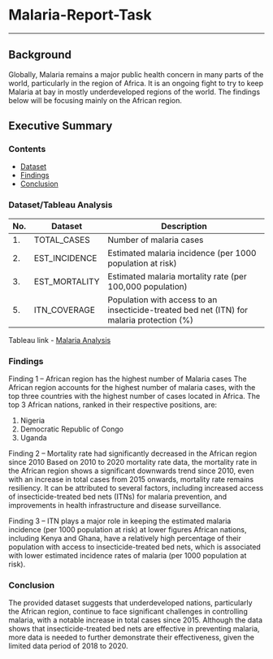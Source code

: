# Malaria-Report-Task

---

## Background

Globally, Malaria remains a major public health concern in many parts of the world, particularly in the region of Africa. It is an ongoing fight to try to keep Malaria at bay in mostly underdeveloped regions of the world. The findings below will be focusing mainly on the African region. 

## Executive Summary

### Contents

- [Dataset](#Dataset)
- [Findings](#Findings)
- [Conclusion](#Conclusion)

### Dataset/Tableau Analysis

|No.|Dataset|Description|
|---|---|---|
|1.|TOTAL_CASES|Number of malaria cases|
|2.|EST_INCIDENCE|Estimated malaria incidence (per 1000 population at risk)|
|3.|EST_MORTALITY|Estimated malaria mortality rate (per 100,000 population)|
|5.|ITN_COVERAGE|Population with access to an insecticide-treated bed net (ITN) for malaria protection (%)|

Tableau link - [Malaria Analysis](https://public.tableau.com/views/Malaria_16833652702750/TotalCasesMap?:language=en-US&:display_count=n&:origin=viz_share_link)

### Findings
Finding 1 – African region has the highest number of Malaria cases
The African region accounts for the highest number of malaria cases, with the top three countries with the highest number of cases located in Africa.
The top 3 African nations, ranked in their respective positions, are:
1.	Nigeria
2.	Democratic Republic of Congo
3.	Uganda

Finding 2 – Mortality rate had significantly decreased in the African region since 2010
Based on 2010 to 2020 mortality rate data, the mortality rate in the African region shows a significant downwards trend since 2010, even with an increase in total cases from 2015 onwards, mortality rate remains resiliency.  It can be attributed to several factors, including increased access of insecticide-treated bed nets (ITNs) for malaria prevention, and improvements in health infrastructure and disease surveillance.

Finding 3 – ITN plays a major role in keeping the estimated malaria incidence (per 1000 population at risk) at lower figures
African nations, including Kenya and Ghana, have a relatively high percentage of their population with access to insecticide-treated bed nets, which is associated with lower estimated incidence rates of malaria (per 1000 population at risk). 


### Conclusion
The provided dataset suggests that underdeveloped nations, particularly the African region, continue to face significant challenges in controlling malaria, with a notable increase in total cases since 2015. Although the data shows that insecticide-treated bed nets are effective in preventing malaria, more data is needed to further demonstrate their effectiveness, given the limited data period of 2018 to 2020.

